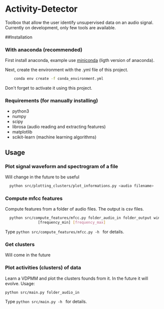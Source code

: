 # Activity-Detector
Toolbox that allow the user identify unsupervised data on an audio signal.
Currently on development, only few tools are available.

##Installation

### With anaconda (recommended)
First install anaconda, example use [miniconda](http://conda.pydata.org/miniconda.html) (ligth version of anaconda).

Next, create the environment with the .yml file of this project.
```bash
    conda env create -f conda_environment.yml
```

Don't forget to activate it using this project.

### Requirements (for manually installing)
- python3
- numpy
- scipy
- librosa (audio reading and extracting features)
- matplotlib
- scikit-learn (machine learning algorithms)

## Usage

### Plot signal waveform and spectrogram of a file

Will change in the future to be useful
```bash
  python src/plotting_clusters/plot_informations.py <audio filename>
```

### Compute mfcc features
Compute features from a folder of audio files. The output is csv files.
```bash
  python src/compute_features/mfcc.py folder_audio_in folder_output window_features hop_time
               [frequency_min] [frequency_max]
```

Type ```python src/compute_features/mfcc.py -h ``` for details.

### Get clusters
Will come in the future

### Plot activities (clusters) of data
Learn a VDPMM and plot the clusters founds from it. In the future it will evolve. Usage:
 ```bash
 python src/main.py folder_audio_in
 ```
Type ```python src/main.py -h ``` for details.
